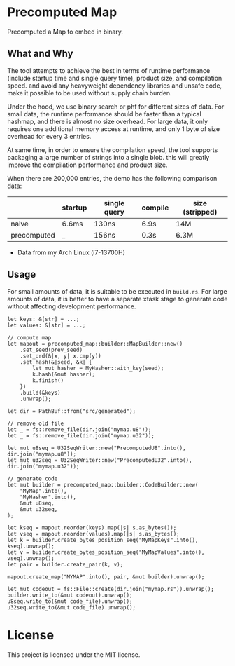 # Precomputed Map

Precomputed a Map to embed in binary.

## What and Why

The tool attempts to achieve the best in terms of
runtime performance (include startup time and single query time), product size, and compilation speed.
and avoid any heavyweight dependency libraries and unsafe code,
make it possible to be used without supply chain burden.

Under the hood, we use binary search or phf for different sizes of data.
For small data, the runtime performance should be faster than a typical hashmap, and there is almost no size overhead.
For large data, it only requires one additional memory access at runtime, and only 1 byte of size overhead for every 3 entries.

At same time, in order to ensure the compilation speed,
the tool supports packaging a large number of strings into a single blob.
this will greatly improve the compilation performance and product size.

When there are 200,000 entries, the demo has the following comparison data:

|                | startup | single query | compile | size (stripped)
|----------------|---------|--------------|---------|----------------
|naive           | 6.6ms   | 130ns        | 6.9s    | 14M
|precomputed     | _       | 156ns        | 0.3s    | 6.3M

* Data from my Arch Linux (i7-13700H)

## Usage

For small amounts of data, it is suitable to be executed in `build.rs`.
For large amounts of data, it is better to have a separate xtask stage
to generate code without affecting development performance.

```rust,ignore
let keys: &[str] = ...;
let values: &[str] = ...;

// compute map
let mapout = precomputed_map::builder::MapBuilder::new()
    .set_seed(prev_seed)
    .set_ord(&|x, y| x.cmp(y))
    .set_hash(&|seed, &k| {
        let mut hasher = MyHasher::with_key(seed);
        k.hash(&mut hasher);
        k.finish()
    })
    .build(&keys)
    .unwrap();

let dir = PathBuf::from("src/generated");

// remove old file
let _ = fs::remove_file(dir.join("mymap.u8"));
let _ = fs::remove_file(dir.join("mymap.u32"));

let mut u8seq = U32SeqWriter::new("PrecomputedU8".into(), dir.join("mymap.u8"));
let mut u32seq = U32SeqWriter::new("PrecomputedU32".into(), dir.join("mymap.u32"));

// generate code
let mut builder = precomputed_map::builder::CodeBuilder::new(
    "MyMap".into(),
    "MyHasher".into(),
    &mut u8seq,
    &mut u32seq,
);

let kseq = mapout.reorder(keys).map(|s| s.as_bytes());
let vseq = mapout.reorder(values).map(|s| s.as_bytes();
let k = builder.create_bytes_position_seq("MyMapKeys".into(), kseq).unwrap();
let v = builder.create_bytes_position_seq("MyMapValues".into(), vseq).unwrap();
let pair = builder.create_pair(k, v);

mapout.create_map("MYMAP".into(), pair, &mut builder).unwrap();

let mut codeout = fs::File::create(dir.join("mymap.rs")).unwrap();
builder.write_to(&mut codeout).unwrap();
u8seq.write_to(&mut code_file).unwrap();
u32seq.write_to(&mut code_file).unwrap();
```

# License

This project is licensed under the MIT license.
